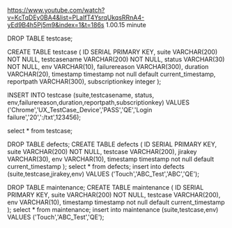 https://www.youtube.com/watch?v=KcTqDEy0BA4&list=PLaIfT4YsrqUkqsRRnA4-yEd9B4h5Pj5m9&index=1&t=186s
1.00.15 minute

DROP TABLE testcase;

CREATE TABLE testcase (
ID SERIAL PRIMARY KEY,
suite VARCHAR(200) NOT NULL,
testcasename VARCHAR(200) NOT NULL,
status VARCHAR(30) NOT NULL,
env VARCHAR(10),
failurereason VARCHAR(300),
duration VARCHAR(20),
timestamp timestamp not null default current_timestamp,
reportpath VARCHAR(300),
subscriptionkey integer
);

INSERT INTO testcase
(suite,testcasename, status, env,failurereason,duration,reportpath,subscriptionkey)
VALUES
('Chrome','UX_TestCase_Device','PASS','QE','Login failure','20',':/txt',123456);


select \* from testcase;

DROP TABLE defects;
CREATE TABLE defects (
ID SERIAL PRIMARY KEY,
suite VARCHAR(200) NOT NULL,
testcase VARCHAR(200),
jirakey VARCHAR(30),
env VARCHAR(10),
timestamp timestamp not null default current_timestamp
);
select \* from defects;
insert into defects (suite,testcase,jirakey,env) VALUES ('Touch','ABC_Test','ABC','QE');

DROP TABLE maintenance;
CREATE TABLE maintenance (
ID SERIAL PRIMARY KEY,
suite VARCHAR(200) NOT NULL,
testcase VARCHAR(200),
env VARCHAR(10),
timestamp timestamp not null default current_timestamp
);
select \* from maintenance;
insert into maintenance (suite,testcase,env) VALUES ('Touch','ABC_Test','QE');
